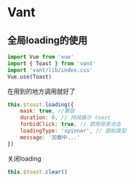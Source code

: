 # Vant
## 全局loading的使用
```javascript
import Vue from 'vue'
import { Toast } from 'vant'
import 'vant/lib/index.css'
Vue.use(Toast)
```
在用到的地方调用就好了
```javascript
this.$toast.loading({
    mask: true, //蒙层
    duration: 0, // 持续展示 toast
    forbidClick: true, // 禁用背景点击
    loadingType: 'spinner', // 图标类型
    message: '加载中...'
})
```
关闭loading

```javascript
this.$toast.clear()
```